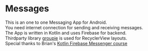 # Messages
This is an one to one Messaging App for Android.  
You need internet connection for sending and receiving messages.  
The App is written in Kotlin and uses Firebase for backend.   
Thirdparty library [groupie](https://github.com/lisawray/groupie) is used for RecyclerView layouts.  
Special thanks to Brian's [Kotlin Firebase Messenger course](https://www.letsbuildthatapp.com/course/Kotlin-Firebase-Messenger)  
